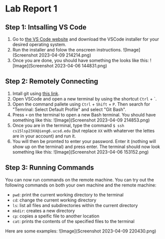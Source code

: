 # Lab Report 1
## Step 1: Intsalling VS Code
1. Go to [the VS Code website](https://code.visualstudio.com) and download the VSCode installer for your desired operating system.
2. Run the installer and folow the onscreen instructions.
![Image](Screenshot 2023-04-09 214214.png)
3. Once you are done, you should have something the looks like this:
![Image](Screenshot 2023-04-06 144831.png)

## Step 2: Remotely Connecting
1. Intall git using [this link](https://gitforwindows.org/).
2. Open VSCode and open a new terminal by using the shortcut `Ctrl` + `.
3. Open the command pallete using `Ctrl` + `Shift` + `P`. Then search for "Temrinal: Select Default Profile" and select "Git Bash".
4. Press `+` on the terminal to open a new Bash terminal. You should have something like this:
![Image](Screenshot 2023-04-09 214853.png)
5. Once you are in the terminal, type the command `$ ssh cs15lsp23XX@ieng6.ucsd.edu` (but replace `XX` with whaterver the lettes are in your account) and run it.
6. You will then be promted to enter your password. Enter it (nothing will show up on the terminal) and press enter. The terminal should now look something like this:
![Image](Screenshot 2023-04-06 153152.png)

## Step 3: Running Commands
You can now run commands on the remote machine. You can try out the following commands on both your own machine and the remote machine:
- `pwd`: print the current working directory to the terminal
- `cd`: change the current working directory
- `ls`: list all files and subdirectories within the current directory
- `mkdir`: creates a new directory
- `cp`: copies a speific file to another location
- `cat`: prints the contents of the specified files to the terminal

Here are some examples:
![Image](Screenshot 2023-04-09 220430.png)
